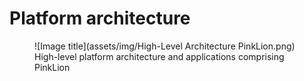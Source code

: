 # Platform architecture

<figure markdown>
  ![Image title](assets/img/High-Level Architecture PinkLion.png)
  <figcaption>High-level platform architecture and applications comprising PinkLion</figcaption>
</figure>